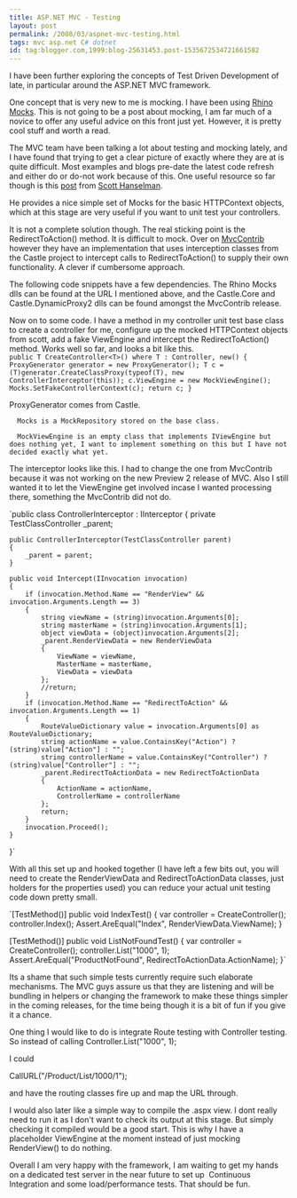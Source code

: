 ```yaml
---
title: ASP.NET MVC - Testing
layout: post
permalink: /2008/03/aspnet-mvc-testing.html
tags: mvc asp.net C# dotnet
id: tag:blogger.com,1999:blog-25631453.post-1535672534721661582
---
```



I have been further exploring the concepts of Test Driven Development of late, in particular around the ASP.NET MVC framework.  
  
One concept that is very new to me is mocking. I have been using [Rhino Mocks](http://ayende.com/projects/rhino-mocks.aspx). This is not going to be a post about mocking, I am far much of a novice to offer any useful advice on this front just yet. However, it is pretty cool stuff and worth a read.  
  
The MVC team have been talking a lot about testing and mocking lately, and I have found that trying to get a clear picture of exactly where they are at is quite difficult. Most examples and blogs pre-date the latest code refresh and either do or do-not work because of this. One useful resource so far though is this [post](http://www.hanselman.com/blog/ASPNETMVCSessionAtMix08TDDAndMvcMockHelpers.aspx) from [Scott Hanselman](http://feeds.feedburner.com/ScottHanselman).  
  
He provides a nice simple set of Mocks for the basic HTTPContext objects, which at this stage are very useful if you want to unit test your controllers.  
  
It is not a complete solution though. The real sticking point is the RedirectToAction() method. It is difficult to mock. Over on [MvcContrib](http://www.codeplex.com/MVCContrib/Wiki/View.aspx?title=TestHelper&referringTitle=Documentation) however they have an implementation that uses interception classes from the Castle project to intercept calls to RedirectToAction() to supply their own functionality. A clever if cumbersome approach.  
  
The following code snippets have a few dependencies. The Rhino Mocks dlls can be found at the URL I mentioned above, and the Castle.Core and Castle.DynamicProxy2 dlls can be found amongst the MvcContrib release.  
  
Now on to some code. I have a method in my controller unit test base class to create a controller for me, configure up the mocked HTTPContext objects from scott, add a fake ViewEngine and intercept the RedirectToAction() method. Works well so far, and looks a bit like this.  
     `public T CreateController<T>() where T : Controller, new()
{
    ProxyGenerator generator = new ProxyGenerator();
    T c = (T)generator.CreateClassProxy(typeof(T), new ControllerInterceptor(this));
    c.ViewEngine = new MockViewEngine();
    Mocks.SetFakeControllerContext(c);
    return c;
}`




  
ProxyGenerator comes from Castle.

      Mocks is a MockRepository stored on the base class.

      MockViewEngine is an empty class that implements IViewEngine but does nothing yet, I want to implement something on this but I have not decided exactly what yet.  




The interceptor looks like this. I had to change the one from MvcContrib because it was not working on the new Preview 2 release of MVC. Also I still wanted it to let the ViewEngine get involved incase I wanted processing there, something the MvcContrib did not do.  



  `public class ControllerInterceptor : IInterceptor
{
    private TestClassController _parent;

    public ControllerInterceptor(TestClassController parent)
    {
        _parent = parent;
    }

    public void Intercept(IInvocation invocation)
    {
        if (invocation.Method.Name == "RenderView" && invocation.Arguments.Length == 3)
        {
            string viewName = (string)invocation.Arguments[0];
            string masterName = (string)invocation.Arguments[1];
            object viewData = (object)invocation.Arguments[2];
            _parent.RenderViewData = new RenderViewData
            {
                ViewName = viewName,
                MasterName = masterName,
                ViewData = viewData
            };
            //return;
        }
        if (invocation.Method.Name == "RedirectToAction" && invocation.Arguments.Length == 1)
        {
            RouteValueDictionary value = invocation.Arguments[0] as RouteValueDictionary;
            string actionName = value.ContainsKey("Action") ? (string)value["Action"] : "";
            string controllerName = value.ContainsKey("Controller") ? (string)value["Controller"] : "";
            _parent.RedirectToActionData = new RedirectToActionData
            {
                ActionName = actionName,
                ControllerName = controllerName
            };
            return;
        }
        invocation.Proceed();
    }
}`




With all this set up and hooked together (I have left a few bits out, you will need to create the RenderViewData and RedirectToActionData classes, just holders for the properties used) you can reduce your actual unit testing code down pretty small.  



  `[TestMethod()]
public void IndexTest()
{
    var controller = CreateController<HomeController>();
    controller.Index();
    Assert.AreEqual("Index", RenderViewData.ViewName);
}


[TestMethod()]
public void ListNotFoundTest()
{
    var controller = CreateController<ProductController>();
    controller.List("1000", 1);
    Assert.AreEqual("ProductNotFound", RedirectToActionData.ActionName);
}`




Its a shame that such simple tests currently require such elaborate mechanisms. The MVC guys assure us that they are listening and will be bundling in helpers or changing the framework to make these things simpler in the coming releases, for the time being though it is a bit of fun if you give it a chance.  



One thing I would like to do is integrate Route testing with Controller testing. So instead of calling 
  Controller.List("1000", 1); 

  I could 

  CallURL("/Product/List/1000/1");

  and have the routing classes fire up and map the URL through.  



I would also later like a simple way to compile the .aspx view. I dont really need to run it as I don't want to check its output at this stage. But simply checking it compiled would be a good start. This is why I have a placeholder ViewEngine at the moment instead of just mocking RenderView() to do nothing.  



Overall I am very happy with the framework, I am waiting to get my hands on a dedicated test server in the near future to set up  Continuous Integration and some load/performance tests. That should be fun.  
